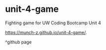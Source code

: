 # unit-4-game
Fighting game for UW Coding Bootcamp Unit 4



https://munch-z.github.io/unit-4-game/.

^github page

